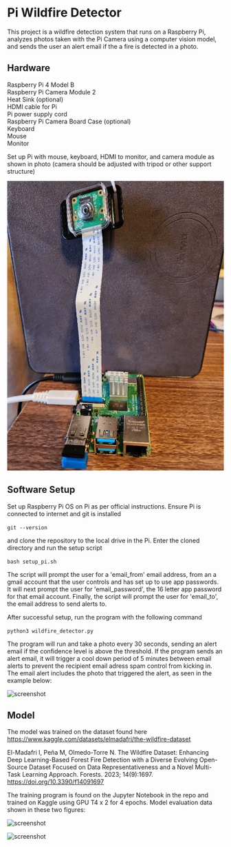 # Pi Wildfire Detector

This project is a wildfire detection system that runs on a Raspberry Pi, analyzes photos taken with the Pi Camera using a computer vision model, and sends the user an alert email if the a fire is detected in a photo.

## Hardware
Raspberry Pi 4 Model B  
Raspberry Pi Camera Module 2  
Heat Sink (optional)  
HDMI cable for Pi  
Pi power supply cord  
Raspberry Pi Camera Board Case (optional)  
Keyboard  
Mouse  
Monitor

Set up Pi with mouse, keyboard, HDMI to monitor, and camera module as shown in photo (camera should be adjusted with tripod or other support structure)

![screenshot](images/r_pi_setup.jpg)
## Software Setup

Set up Raspberry Pi OS on Pi as per official instructions. Ensure Pi is connected to internet and git is installed

```git --version```

and clone the repository to the local drive in the Pi. Enter the cloned directory and run the setup script

```bash setup_pi.sh```

The script will prompt the user for a 'email_from' email address, from an a gmail account that the user controls and has set up to use app passwords. It will next prompt the user for 'email_password', the 16 letter app password for that email account. Finally, the script will prompt the user for 'email_to', the email address to send alerts to.

After successful setup, run the program with the following command

```python3 wildfire_detector.py``` 

The program will run and take a photo every 30 seconds, sending an alert email if the confidence level is above the threshold. If the program sends an alert email, it will trigger a cool down period of 5 minutes between email alerts to prevent the recipient email adress spam control from kicking in. The email alert includes the photo that triggered the alert, as seen in the example below:

![screenshot](images/alert.png)




## Model
The model was trained on the dataset found here https://www.kaggle.com/datasets/elmadafri/the-wildfire-dataset

El-Madafri I, Peña M, Olmedo-Torre N. The Wildfire Dataset: Enhancing Deep Learning-Based Forest Fire Detection with a Diverse Evolving Open-Source Dataset Focused on Data Representativeness and a Novel Multi-Task Learning Approach. Forests. 2023; 14(9):1697. https://doi.org/10.3390/f14091697

The training program is found on the Jupyter Notebook in the repo and trained on Kaggle using GPU T4 x 2 for 4 epochs. Model evaluation data shown in these two figures:

![screenshot](images/training.png)

![screenshot](images/classification_report.png)